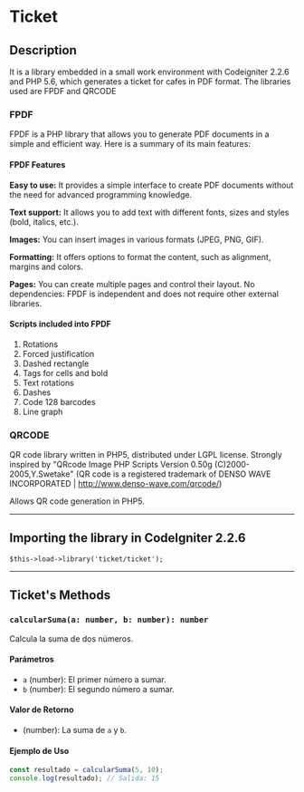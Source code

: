 # Ticket

## Description
It is a library embedded in a small work environment with Codeigniter 2.2.6 and PHP 5.6, which generates a ticket for cafes in PDF format. The libraries used are FPDF and QRCODE

### FPDF
FPDF is a PHP library that allows you to generate PDF documents in a simple and efficient way. Here is a summary of its main features:

#### FPDF Features
**Easy to use:** It provides a simple interface to create PDF documents without the need for advanced programming knowledge.

**Text support:** It allows you to add text with different fonts, sizes and styles (bold, italics, etc.).

**Images:** You can insert images in various formats (JPEG, PNG, GIF).

**Formatting:** It offers options to format the content, such as alignment, margins and colors.

**Pages:** You can create multiple pages and control their layout.
No dependencies: FPDF is independent and does not require other external libraries.

#### Scripts included into FPDF
1. Rotations
2. Forced justification
3. Dashed rectangle
4. Tags for cells and bold
5. Text rotations
6. 	Dashes
7. Code 128 barcodes
8. Line graph

### QRCODE
QR code library written in PHP5, distributed under LGPL license.
Strongly inspired by "QRcode Image PHP Scripts Version 0.50g (C)2000-2005,Y.Swetake"
(QR code is a registered trademark of DENSO WAVE INCORPORATED | http://www.denso-wave.com/qrcode/)

Allows QR code generation in PHP5.

---



## Importing the library in CodeIgniter 2.2.6
`$this->load->library('ticket/ticket');`

---

## Ticket's Methods

### `calcularSuma(a: number, b: number): number`

Calcula la suma de dos números.

#### Parámetros
- `a` (number): El primer número a sumar.
- `b` (number): El segundo número a sumar.

#### Valor de Retorno
- (number): La suma de `a` y `b`.

#### Ejemplo de Uso
```javascript
const resultado = calcularSuma(5, 10);
console.log(resultado); // Salida: 15




